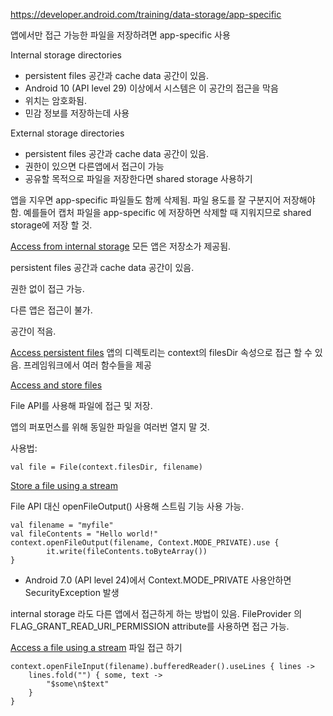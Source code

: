 https://developer.android.com/training/data-storage/app-specific

앱에서만 접근 가능한 파일을 저장하려면 app-specific 사용

Internal storage directories
- persistent files 공간과 cache data 공간이 있음.
- Android 10 (API level 29) 이상에서 시스템은 이 공간의 접근을 막음
- 위치는 암호화됨.
- 민감 정보를 저장하는데 사용

External storage directories
- persistent files 공간과 cache data 공간이 있음.
- 권한이 있으면 다른앱에서 접근이 가능
- 공유할 목적으로 파일을 저장한다면 shared storage 사용하기

앱을 지우면 app-specific 파일들도 함께 삭제됨. 파일 용도를 잘 구분지어 저장해야 함.
예를들어 캡처 파일을 app-specific 에 저장하면 삭제할 때 지워지므로 shared storage에 저장 할 것.

[Access from internal storage](https://developer.android.com/training/data-storage/app-specific#internal)
모든 앱은 저장소가 제공됨. 

persistent files 공간과 cache data 공간이 있음. 

권한 없이 접근 가능.

다른 앱은 접근이 불가. 

공간이 적음.


[Access persistent files](https://developer.android.com/training/data-storage/app-specific#internal-access-files)
앱의 디렉토리는 context의 filesDir 속성으로 접근 할 수 있음. 프레임워크에서 여러 함수들을 제공

[Access and store files](https://developer.android.com/training/data-storage/app-specific#internal-access-store-files)

File API를 사용해 파일에 접근 및 저장.

앱의 퍼포먼스를 위해 동일한 파일을 여러번 열지 말 것.

사용법:

```
val file = File(context.filesDir, filename)
```

[Store a file using a stream](https://developer.android.com/training/data-storage/app-specific#internal-store-stream)

File API 대신 openFileOutput() 사용해 스트림 기능 사용 가능.

```
val filename = "myfile"
val fileContents = "Hello world!"
context.openFileOutput(filename, Context.MODE_PRIVATE).use {
        it.write(fileContents.toByteArray())
}
```

* Android 7.0 (API level 24)에서 Context.MODE_PRIVATE 사용안하면 SecurityException 발생

internal storage 라도 다른 앱에서 접근하게 하는 방법이 있음.
FileProvider 의 FLAG_GRANT_READ_URI_PERMISSION attribute를 사용하면 접근 가능.

[Access a file using a stream](https://developer.android.com/training/data-storage/app-specific#internal-access-stream)
파일 접근 하기

```
context.openFileInput(filename).bufferedReader().useLines { lines ->
    lines.fold("") { some, text ->
        "$some\n$text"
    }
}
```